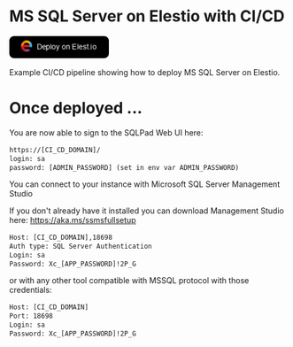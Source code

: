 # MS SQL Server on Elestio with CI/CD

<a href="https://dash.elest.io/deploy?source=cicd&social=dockerCompose&url=https://github.com/elestio-examples/mssql"><img src="deploy-on-elestio.png" alt="Deploy on Elest.io" width="180px" /></a>

Example CI/CD pipeline showing how to deploy MS SQL Server on Elestio.

# Once deployed ...

You are now able to sign to the SQLPad Web UI here:
    
    https://[CI_CD_DOMAIN]/
    login: sa
    password: [ADMIN_PASSWORD] (set in env var ADMIN_PASSWORD)


You can connect to your instance with Microsoft SQL Server Management Studio

If you don't already have it installed you can download Management Studio here:
https://aka.ms/ssmsfullsetup

    Host: [CI_CD_DOMAIN],18698
    Auth type: SQL Server Authentication
    Login: sa
    Password: Xc_[APP_PASSWORD]!2P_G

or with any other tool compatible with MSSQL protocol with those credentials:

    Host: [CI_CD_DOMAIN]
    Port: 18698
    Login: sa
    Password: Xc_[APP_PASSWORD]!2P_G
